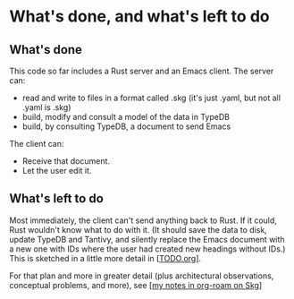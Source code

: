 # What's done, and what's left to do

## What's done
This code so far includes a Rust server and an Emacs client. The server can:

- read and write to files in a format called .skg (it's just .yaml, but not all .yaml is .skg)
- build, modify and consult a model of the data in TypeDB
- build, by consulting TypeDB, a document to send Emacs

The client can:

- Receive that document.
- Let the user edit it.

## What's left to do
Most immediately, the client can't send anything back to Rust. If it could, Rust wouldn't know what to do with it. (It should save the data to disk, update TypeDB and Tantivy, and silently replace the Emacs document with a new one with IDs where the user had created new headings without IDs.) This is sketched in a little more detail in [[TODO.org](./devel-handy/TODO.org)].

For that plan and more in greater detail (plus architectural observations, conceptual problems, and more), see [[my notes in org-roam on Skg](https://github.com/JeffreyBenjaminBrown/public_notes_with_github-navigable_links/blob/main/shareable_knowledge_gardens.org)]

